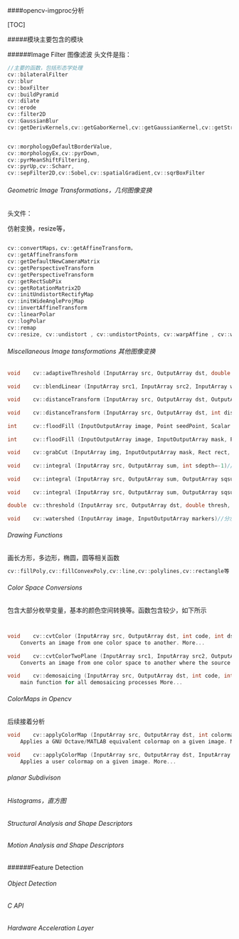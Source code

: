 ####opencv-imgproc分析

[TOC]

#####模块主要包含的模块

######Image Filter 图像滤波
头文件是指：
```c++
//主要的函数，包括形态学处理
cv::bilateralFilter
cv::blur
cv::boxFilter
cv::buildPyramid
cv::dilate
cv::erode
cv::filter2D
cv::GaussianBlur
cv::getDerivKernels,cv::getGaborKernel,cv::getGaussianKernel,cv::getStructingElement,cv::Laplacian,cv::medianBlur


cv::morphologyDefaultBorderValue, 
cv::morphologyEx,cv::pyrDown, 
cv::pyrMeanShiftFiltering,
cv::pyrUp,cv::Scharr,
cv::sepFilter2D,cv::Sobel,cv::spatialGradient,cv::sqrBoxFilter

```



###### Geometric Image Transformations，几何图像变换

头文件：   

仿射变换，resize等，

```c++

cv::convertMaps，cv::getAffineTransform，
cv::getAffineTransform
cv::getDefaultNewCameraMatrix
cv::getPerspectiveTransform
cv::getPerspectiveTransform
cv::getRectSubPix
cv::getRotationMatrix2D
cv::initUndistortRectifyMap
cv::initWideAngleProjMap
cv::invertAffineTransform
cv::linearPolar
cv::logPolar
cv::remap
cv::resize, cv::undistort , cv::undistortPoints, cv::warpAffine , cv::warpPerspective ,cv::warpPolar

```







###### Miscellaneous Image tansformations 其他图像变换

```c++
void 	cv::adaptiveThreshold (InputArray src, OutputArray dst, double maxValue, int adaptiveMethod, int thresholdType, int blockSize, double C)
 
void 	cv::blendLinear (InputArray src1, InputArray src2, InputArray weights1, InputArray weights2, OutputArray dst)
 
void 	cv::distanceTransform (InputArray src, OutputArray dst, OutputArray labels, int distanceType, int maskSize, int labelType=DIST_LABEL_CCOMP)
 	 
void 	cv::distanceTransform (InputArray src, OutputArray dst, int distanceType, int maskSize, int dstType=CV_32F)
 
int 	cv::floodFill (InputOutputArray image, Point seedPoint, Scalar newVal, Rect *rect=0, Scalar loDiff=Scalar(), Scalar upDiff=Scalar(), int flags=4)
 
int 	cv::floodFill (InputOutputArray image, InputOutputArray mask, Point seedPoint, Scalar newVal, Rect *rect=0, Scalar loDiff=Scalar(), Scalar upDiff=Scalar(), int flags=4)//填充连通域。
 
void 	cv::grabCut (InputArray img, InputOutputArray mask, Rect rect, InputOutputArray bgdModel, InputOutputArray fgdModel, int iterCount, int mode=GC_EVAL)//一种彩色图像分割算法
 
void 	cv::integral (InputArray src, OutputArray sum, int sdepth=-1)//计算积分图像
 
void 	cv::integral (InputArray src, OutputArray sum, OutputArray sqsum, int sdepth=-1, int sqdepth=-1)
 
void 	cv::integral (InputArray src, OutputArray sum, OutputArray sqsum, OutputArray tilted, int sdepth=-1, int sqdepth=-1)
 
double 	cv::threshold (InputArray src, OutputArray dst, double thresh, double maxval, int type)
 
void 	cv::watershed (InputArray image, InputOutputArray markers)//分水岭图像分割
```





###### Drawing Functions

画长方形，多边形，椭圆，圆等相关函数

```c++
cv::fillPoly,cv::fillConvexPoly,cv::line,cv::polylines,cv::rectangle等
```











###### Color Space Conversions

包含大部分枚举变量，基本的颜色空间转换等。函数包含较少，如下所示

```c++


void 	cv::cvtColor (InputArray src, OutputArray dst, int code, int dstCn=0)
 	Converts an image from one color space to another. More...
 
void 	cv::cvtColorTwoPlane (InputArray src1, InputArray src2, OutputArray dst, int code)
 	Converts an image from one color space to another where the source image is stored in two planes. More...
 
void 	cv::demosaicing (InputArray src, OutputArray dst, int code, int dstCn=0)
 	main function for all demosaicing processes More...
```









###### ColorMaps in Opencv

后续接着分析

```c++
void 	cv::applyColorMap (InputArray src, OutputArray dst, int colormap)
 	Applies a GNU Octave/MATLAB equivalent colormap on a given image. More...
 
void 	cv::applyColorMap (InputArray src, OutputArray dst, InputArray userColor)
 	Applies a user colormap on a given image. More...
```





###### planar Subdivison







###### Histograms，直方图







###### Structural Analysis and Shape Descriptors





###### Motion Analysis and Shape Descriptors





######Feature Detection



###### Object Detection



###### C API



###### Hardware Acceleration Layer





